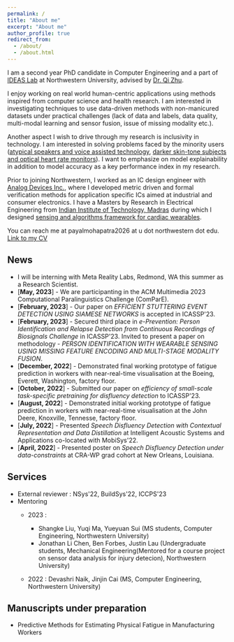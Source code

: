 ```yaml
---
permalink: /
title: "About me"
excerpt: "About me"
author_profile: true
redirect_from: 
  - /about/
  - /about.html
---
```


I am a second year PhD candidate in Computer Engineering and a part of [IDEAS Lab](http://zhulab.eecs.northwestern.edu/) at Northwestern University, advised by [Dr. Qi Zhu](http://eecs.northwestern.edu/~qzhu/). <br>

I enjoy working on real world human-centric applications using methods inspired from computer science and health research. I am interested in investigating techniques to use data-driven methods with non-manicured datasets under practical challenges (lack of data and labels, data quality, multi-modal learning and sensor fusion, issue of missing modality etc.).

Another aspect I wish to drive through my research is inclusivity in technology. I am interested in solving problems faced by the minority users ([atypical speakers and voice assisted technology](https://dl.acm.org/doi/abs/10.1145/3539490.3539601), [darker skin-tone subjects and optical heart rate monitors](https://ieeexplore.ieee.org/abstract/document/7969842)). I want to emphasize on model explainability in addition to model accuracy as a key performance index in my research. <br>

Prior to joining Northwestern, I worked as an IC design engineer with [Analog Devices Inc.](https://www.analog.com/), where I developed metric driven and formal verification methods for application specific ICs aimed at industrial and consumer electronics. I have a Masters by Research in Electrical Engineering from [Indian Institute of Technology, Madras](https://www.iitm.ac.in/) during which I designed [sensing and algorithms framework for cardiac wearables](https://prezi.com/p/6t5mfk8bzu04/ms-seminar-1/).<br>

You can reach me at payalmohapatra2026 at u dot northwestern dot edu. <br>
[Link to my CV](http://payalmohapatra.github.io/files/CV_Payal_2023.pdf)
<!-- [Link to my CV](https://www.dropbox.com/s/kpoe3u6fi0b8hqz/CV_Jan.pdf?dl=0) -->


## News
* I will be interning with Meta Reality Labs, Redmond, WA this summer as a Research Scientist.
* [**May, 2023**] - We are participanting in the ACM Multimedia 2023 Computational Paralinguistics Challenge (ComParE).
* [**February, 2023**] - Our paper on *EFFICIENT STUTTERING EVENT DETECTION USING SIAMESE NETWORKS* is accepted in ICASSP'23.
* [**February, 2023**] - Secured third place in  *e-Prevention: Person Identification and Relapse Detection from Continuous Recordings of Biosignals Challenge* in ICASSP'23. Invited to present a paper on methodology - *PERSON IDENTIFICATION WITH WEARABLE SENSING USING MISSING FEATURE ENCODING AND MULTI-STAGE MODALITY FUSION*.
* [**December, 2022**] - Demonstrated final working prototype of fatigue prediction in workers with near-real-time visualisation at the Boeing, Everett, Washington, factory floor.
* [**October, 2022**] - Submitted our paper on *efficiency of small-scale task-specific pretraining for disfluency detection* to ICASSP'23.
* [**August, 2022**] - Demonstrated initial working prototype of fatigue prediction in workers with near-real-time visualisation at the John Deere, Knoxville, Tennesse, factory floor.
* [**July, 2022**] - Presented *Speech Disfluency Detection with Contextual Representation and Data Distillation* at Intelligent Acoustic Systems and Applications co-located with MobiSys'22.
* [**April, 2022**] - Presented poster on *Speech Disfluency Detection under data-constraints* at CRA-WP grad cohort at New Orleans, Louisiana.


## Services
* External reviewer : NSys'22, BuildSys'22, ICCPS'23
* Mentoring 
  * 2023 : 
    * Shangke Liu,  Yuqi Ma, Yueyuan Sui (MS students, Computer Engineering, Northwestern University)
    * Jonathan Li Chen, Ben Forbes, Justin Lau (Undergraduate students, Mechanical Engineering(Mentored for a course project on sensor data analysis for injury detecion), Northwestern University)

  * 2022 : Devashri Naik, Jinjin Cai (MS, Computer Engineering, Northwestern University)
  

## Manuscripts under preparation
* Predictive Methods for Estimating Physical Fatigue in Manufacturing Workers








